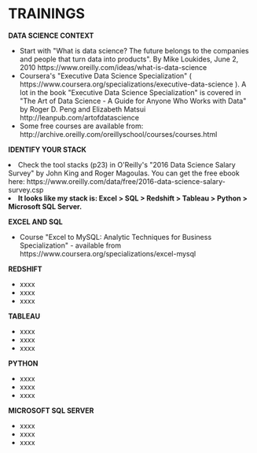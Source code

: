 # TRAININGS


<b>DATA SCIENCE CONTEXT</b>
<ul>
<li>Start with "What is data science? The future belongs to the companies and people that turn data into products". By Mike Loukides, June 2, 2010 https://www.oreilly.com/ideas/what-is-data-science</li>


<li>Coursera's "Executive Data Science Specialization" ( https://www.coursera.org/specializations/executive-data-science ). A lot in the book "Executive Data Science Specialization"  is covered in "The Art of Data Science - A Guide for Anyone Who Works with Data" by Roger D. Peng and Elizabeth Matsui http://leanpub.com/artofdatascience</li>


<li>Some free courses are available from: http://archive.oreilly.com/oreillyschool/courses/courses.html</li>
</ul>

<b>IDENTIFY YOUR STACK</b>

 <li>Check the tool stacks (p23) in O'Reilly's "2016 Data Science Salary Survey" by John King and Roger Magoulas. You can get the free ebook here: https://www.oreilly.com/data/free/2016-data-science-salary-survey.csp  </li>

 <li><b>It looks like my stack is: Excel > SQL > Redshift > Tableau > Python > Microsoft SQL Server.</b> </li>


<b>EXCEL AND SQL</b>
<ul>
<li>Course "Excel to MySQL: Analytic Techniques for Business Specialization" - available from https://www.coursera.org/specializations/excel-mysql  </li>
</ul>


<b>REDSHIFT</b>

<ul><li> xxxx </li>
<li> xxxx </li>
<li> xxxx </li></ul>

<b>TABLEAU</b>

<ul><li> xxxx </li>
<li> xxxx </li>
<li> xxxx </li></ul>

<b>PYTHON</b>

<ul><li> xxxx </li>
<li> xxxx </li>
<li> xxxx </li></ul>

<b>MICROSOFT SQL SERVER</b>

<ul><li> xxxx </li>
<li> xxxx </li>
<li> xxxx </li></ul>





